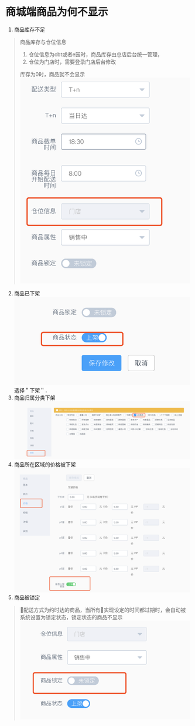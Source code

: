# 商城端商品为何不显示

1. 商品库存不足

> 商品库存与仓位信息  
>
> 1. 仓位信息为cbt或者e园时，商品库存由总店后台统一管理，  
> 1. 仓位为门店时，需要登录门店后台修改  
>
> 库存为0时，商品就不会显示
![](/assets/screenshot/WX20180126-093729@2x.png)
2. 商品已下架
![](/assets/screenshot/WX20180126-093218@2x.png)选择＂下架＂．
2. 商品归属分类下架
![](/assets/screenshot/WX20180126-093551@2x.png)
3. 商品所在区域的价格被下架
![](/assets/screenshot/WX20180126-093923@2x.png)
4. 商品被锁定
> 配送方式为约时达的商品，当所有实现设定的时间都过期时，会自动被系统设置为锁定状态，锁定状态的商品不显示
![](/assets/screenshot/WX20180126-094011@2x.png)



